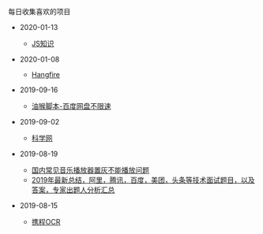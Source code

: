 
每日收集喜欢的项目
* 2020-01-13
  * [JS知识](https://github.com/getify/You-Dont-Know-JS)
* 2020-01-08

  * [Hangfire](https://github.com/HangfireIO/Hangfire)
* 2019-09-16

  * [油猴脚本-百度网盘不限速](https://github.com/syhyz1990/baiduyun)
* 2019-09-02

  * [科学网](https://github.com/Alvin9999/new-pac/wiki)
* 2019-08-19

  * [国内常见音乐播放器置灰不能播放问题](https://github.com/nondanee/UnblockNeteaseMusic)
  * [2019年最新总结，阿里，腾讯，百度，美团，头条等技术面试题目，以及答案，专家出题人分析汇总](https://github.com/0voice/interview_internal_reference)
* 2019-08-15

  * [携程OCR](https://github.com/ctripcorp/C-OCR)
